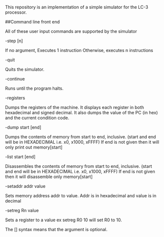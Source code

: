 This repository is an implementation of a simple simulator for the LC-3 processor. 


##Command line front end

All of these user input commands are supported by the simulator

-step [n]

  If no argument, Executes 1 instruction
  Otherwise, executes n instructions

-quit

  Quits the simulator.

-continue

  Runs until the program halts.

-registers

  Dumps the registers of the machine. It displays each register in both hexadecimal and
  signed decimal. It also dumps the value of the PC (in hex) and the current condition code.

-dump start [end]

  Dumps the contents of memory from start to end, inclusive.
  (start and end will be in HEXADECIMAL i.e. x0, x1000, xFFFF)
  If end is not given then it will only print out memory[start]

-list start [end]

  Disassembles the contents of memory from start to end, inclusive.
  (start and end will be in HEXADECIMAL i.e. x0, x1000, xFFFF)
  If end is not given then it will disassemble only memory[start]

-setaddr addr value

  Sets memory address addr to value. Addr is in hexadecimal and
  value is in decimal

-setreg Rn value

  Sets a register to a value ex setreg R0 10 will set R0 to 10.

The [] syntax means that the argument is optional.

